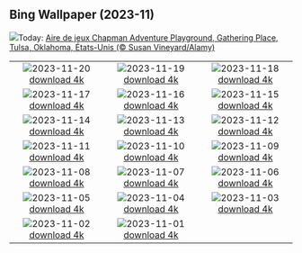 ## Bing Wallpaper (2023-11)
![](https://www.bing.com/th?id=OHR.ChapmanAdventure_FR-CA6044554100_UHD.jpg&w=1000)Today: [Aire de jeux Chapman Adventure Playground, Gathering Place, Tulsa, Oklahoma, États-Unis (© Susan Vineyard/Alamy)](https://www.bing.com/th?id=OHR.ChapmanAdventure_FR-CA6044554100_UHD.jpg)

|      |      |      |
| :----: | :----: | :----: |
|![](https://www.bing.com/th?id=OHR.FrozenBog_FR-CA5736508238_UHD.jpg&pid=hp&w=384&h=216&rs=1&c=4)2023-11-20 [download 4k](https://www.bing.com/th?id=OHR.FrozenBog_FR-CA5736508238_UHD.jpg)|![](https://www.bing.com/th?id=OHR.MilsePolarBear_FR-CA5253564475_UHD.jpg&pid=hp&w=384&h=216&rs=1&c=4)2023-11-19 [download 4k](https://www.bing.com/th?id=OHR.MilsePolarBear_FR-CA5253564475_UHD.jpg)|![](https://www.bing.com/th?id=OHR.BadRiver_FR-CA4132267343_UHD.jpg&pid=hp&w=384&h=216&rs=1&c=4)2023-11-18 [download 4k](https://www.bing.com/th?id=OHR.BadRiver_FR-CA4132267343_UHD.jpg)|
|![](https://www.bing.com/th?id=OHR.VanDusenGarden_FR-CA0424585242_UHD.jpg&pid=hp&w=384&h=216&rs=1&c=4)2023-11-17 [download 4k](https://www.bing.com/th?id=OHR.VanDusenGarden_FR-CA0424585242_UHD.jpg)|![](https://www.bing.com/th?id=OHR.SarekSweden_FR-CA9782017040_UHD.jpg&pid=hp&w=384&h=216&rs=1&c=4)2023-11-16 [download 4k](https://www.bing.com/th?id=OHR.SarekSweden_FR-CA9782017040_UHD.jpg)|![](https://www.bing.com/th?id=OHR.RussellLupines_FR-CA9551548817_UHD.jpg&pid=hp&w=384&h=216&rs=1&c=4)2023-11-15 [download 4k](https://www.bing.com/th?id=OHR.RussellLupines_FR-CA9551548817_UHD.jpg)|
|![](https://www.bing.com/th?id=OHR.OliveOrchard_FR-CA9360423614_UHD.jpg&pid=hp&w=384&h=216&rs=1&c=4)2023-11-14 [download 4k](https://www.bing.com/th?id=OHR.OliveOrchard_FR-CA9360423614_UHD.jpg)|![](https://www.bing.com/th?id=OHR.DiwaliAyodhya_FR-CA9145636456_UHD.jpg&pid=hp&w=384&h=216&rs=1&c=4)2023-11-13 [download 4k](https://www.bing.com/th?id=OHR.DiwaliAyodhya_FR-CA9145636456_UHD.jpg)|![](https://www.bing.com/th?id=OHR.YoungPeaks_FR-CA0195616338_UHD.jpg&pid=hp&w=384&h=216&rs=1&c=4)2023-11-12 [download 4k](https://www.bing.com/th?id=OHR.YoungPeaks_FR-CA0195616338_UHD.jpg)|
|![](https://www.bing.com/th?id=OHR.BadlandsSunrise_FR-CA8958948365_UHD.jpg&pid=hp&w=384&h=216&rs=1&c=4)2023-11-11 [download 4k](https://www.bing.com/th?id=OHR.BadlandsSunrise_FR-CA8958948365_UHD.jpg)|![](https://www.bing.com/th?id=OHR.NorwayBirch_FR-CA8644140027_UHD.jpg&pid=hp&w=384&h=216&rs=1&c=4)2023-11-10 [download 4k](https://www.bing.com/th?id=OHR.NorwayBirch_FR-CA8644140027_UHD.jpg)|![](https://www.bing.com/th?id=OHR.ManateeMama_FR-CA8490696334_UHD.jpg&pid=hp&w=384&h=216&rs=1&c=4)2023-11-09 [download 4k](https://www.bing.com/th?id=OHR.ManateeMama_FR-CA8490696334_UHD.jpg)|
|![](https://www.bing.com/th?id=OHR.KirkilaiTower_FR-CA8209717875_UHD.jpg&pid=hp&w=384&h=216&rs=1&c=4)2023-11-08 [download 4k](https://www.bing.com/th?id=OHR.KirkilaiTower_FR-CA8209717875_UHD.jpg)|![](https://www.bing.com/th?id=OHR.LagoPehoe_FR-CA8045630526_UHD.jpg&pid=hp&w=384&h=216&rs=1&c=4)2023-11-07 [download 4k](https://www.bing.com/th?id=OHR.LagoPehoe_FR-CA8045630526_UHD.jpg)|![](https://www.bing.com/th?id=OHR.SilencioSpain_FR-CA7837789571_UHD.jpg&pid=hp&w=384&h=216&rs=1&c=4)2023-11-06 [download 4k](https://www.bing.com/th?id=OHR.SilencioSpain_FR-CA7837789571_UHD.jpg)|
|![](https://www.bing.com/th?id=OHR.BisonSnow_FR-CA7542759152_UHD.jpg&pid=hp&w=384&h=216&rs=1&c=4)2023-11-05 [download 4k](https://www.bing.com/th?id=OHR.BisonSnow_FR-CA7542759152_UHD.jpg)|![](https://www.bing.com/th?id=OHR.SeaNettles_FR-CA7374697167_UHD.jpg&pid=hp&w=384&h=216&rs=1&c=4)2023-11-04 [download 4k](https://www.bing.com/th?id=OHR.SeaNettles_FR-CA7374697167_UHD.jpg)|![](https://www.bing.com/th?id=OHR.DeathValleySalt_FR-CA8097089890_UHD.jpg&pid=hp&w=384&h=216&rs=1&c=4)2023-11-03 [download 4k](https://www.bing.com/th?id=OHR.DeathValleySalt_FR-CA8097089890_UHD.jpg)|
|![](https://www.bing.com/th?id=OHR.HautBarr_FR-CA7955503325_UHD.jpg&pid=hp&w=384&h=216&rs=1&c=4)2023-11-02 [download 4k](https://www.bing.com/th?id=OHR.HautBarr_FR-CA7955503325_UHD.jpg)|![](https://www.bing.com/th?id=OHR.HalloweenPorchAI_FR-CA7805975704_UHD.jpg&pid=hp&w=384&h=216&rs=1&c=4)2023-11-01 [download 4k](https://www.bing.com/th?id=OHR.HalloweenPorchAI_FR-CA7805975704_UHD.jpg)|
